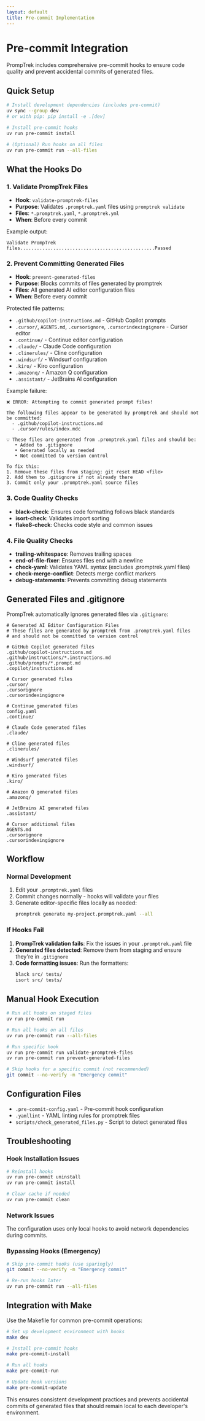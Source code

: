 ```yaml
---
layout: default
title: Pre-commit Implementation
---
```


# Pre-commit Integration

PrompTrek includes comprehensive pre-commit hooks to ensure code quality and prevent accidental commits of generated files.

## Quick Setup

```bash
# Install development dependencies (includes pre-commit)
uv sync --group dev
# or with pip: pip install -e .[dev]

# Install pre-commit hooks
uv run pre-commit install

# (Optional) Run hooks on all files
uv run pre-commit run --all-files
```

## What the Hooks Do

### 1. Validate PrompTrek Files
- **Hook**: `validate-promptrek-files`
- **Purpose**: Validates `.promptrek.yaml` files using `promptrek validate`
- **Files**: `*.promptrek.yaml`, `*.promptrek.yml`
- **When**: Before every commit

Example output:
```
Validate PrompTrek files.................................................Passed
```

### 2. Prevent Committing Generated Files
- **Hook**: `prevent-generated-files`
- **Purpose**: Blocks commits of files generated by promptrek
- **Files**: All generated AI editor configuration files
- **When**: Before every commit

Protected file patterns:
- `.github/copilot-instructions.md` - GitHub Copilot prompts
- `.cursor/`, `AGENTS.md`, `.cursorignore`, `.cursorindexingignore` - Cursor editor
- `.continue/` - Continue editor configuration
- `.claude/` - Claude Code configuration
- `.clinerules/` - Cline configuration
- `.windsurf/` - Windsurf configuration
- `.kiro/` - Kiro configuration
- `.amazonq/` - Amazon Q configuration
- `.assistant/` - JetBrains AI configuration

Example failure:
```
❌ ERROR: Attempting to commit generated prompt files!

The following files appear to be generated by promptrek and should not be committed:
  - .github/copilot-instructions.md
  - .cursor/rules/index.mdc

💡 These files are generated from .promptrek.yaml files and should be:
   • Added to .gitignore
   • Generated locally as needed
   • Not committed to version control

To fix this:
1. Remove these files from staging: git reset HEAD <file>
2. Add them to .gitignore if not already there
3. Commit only your .promptrek.yaml source files
```

### 3. Code Quality Checks
- **black-check**: Ensures code formatting follows black standards
- **isort-check**: Validates import sorting
- **flake8-check**: Checks code style and common issues

### 4. File Quality Checks
- **trailing-whitespace**: Removes trailing spaces
- **end-of-file-fixer**: Ensures files end with a newline
- **check-yaml**: Validates YAML syntax (excludes .promptrek.yaml files)
- **check-merge-conflict**: Detects merge conflict markers
- **debug-statements**: Prevents committing debug statements

## Generated Files and .gitignore

PrompTrek automatically ignores generated files via `.gitignore`:

```gitignore
# Generated AI Editor Configuration Files
# These files are generated by promptrek from .promptrek.yaml files
# and should not be committed to version control

# GitHub Copilot generated files
.github/copilot-instructions.md
.github/instructions/*.instructions.md
.github/prompts/*.prompt.md
.copilot/instructions.md

# Cursor generated files
.cursor/
.cursorignore
.cursorindexingignore

# Continue generated files
config.yaml
.continue/

# Claude Code generated files
.claude/

# Cline generated files
.clinerules/

# Windsurf generated files
.windsurf/

# Kiro generated files
.kiro/

# Amazon Q generated files
.amazonq/

# JetBrains AI generated files
.assistant/

# Cursor additional files
AGENTS.md
.cursorignore
.cursorindexingignore
```

## Workflow

### Normal Development
1. Edit your `.promptrek.yaml` files
2. Commit changes normally - hooks will validate your files
3. Generate editor-specific files locally as needed:
   ```bash
   promptrek generate my-project.promptrek.yaml --all
   ```

### If Hooks Fail
1. **PrompTrek validation fails**: Fix the issues in your `.promptrek.yaml` file
2. **Generated files detected**: Remove them from staging and ensure they're in `.gitignore`
3. **Code formatting issues**: Run the formatters:
   ```bash
   black src/ tests/
   isort src/ tests/
   ```

## Manual Hook Execution

```bash
# Run all hooks on staged files
uv run pre-commit run

# Run all hooks on all files
uv run pre-commit run --all-files

# Run specific hook
uv run pre-commit run validate-promptrek-files
uv run pre-commit run prevent-generated-files

# Skip hooks for a specific commit (not recommended)
git commit --no-verify -m "Emergency commit"
```

## Configuration Files

- `.pre-commit-config.yaml` - Pre-commit hook configuration
- `.yamllint` - YAML linting rules for promptrek files
- `scripts/check_generated_files.py` - Script to detect generated files

## Troubleshooting

### Hook Installation Issues
```bash
# Reinstall hooks
uv run pre-commit uninstall
uv run pre-commit install

# Clear cache if needed
uv run pre-commit clean
```

### Network Issues
The configuration uses only local hooks to avoid network dependencies during commits.

### Bypassing Hooks (Emergency)
```bash
# Skip pre-commit hooks (use sparingly)
git commit --no-verify -m "Emergency commit"

# Re-run hooks later
uv run pre-commit run --all-files
```

## Integration with Make

Use the Makefile for common pre-commit operations:

```bash
# Set up development environment with hooks
make dev

# Install pre-commit hooks
make pre-commit-install

# Run all hooks
make pre-commit-run

# Update hook versions
make pre-commit-update
```

This ensures consistent development practices and prevents accidental commits of generated files that should remain local to each developer's environment.
